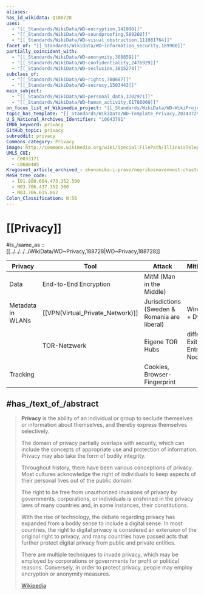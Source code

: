 ```yaml
---
aliases:
has_id_wikidata: Q188728
uses:
  - "[[_Standards/WikiData/WD~encryption,141090]]"
  - "[[_Standards/WikiData/WD~soundproofing,589260]]"
  - "[[_Standards/WikiData/WD~visual_obstruction,111081764]]"
facet_of: "[[_Standards/WikiData/WD~information_security,189900]]"
partially_coincident_with:
  - "[[_Standards/WikiData/WD~anonymity,308859]]"
  - "[[_Standards/WikiData/WD~confidentiality,2476929]]"
  - "[[_Standards/WikiData/WD~seclusion,3815274]]"
subclass_of:
  - "[[_Standards/WikiData/WD~rights,780687]]"
  - "[[_Standards/WikiData/WD~secrecy,1503443]]"
main_subject:
  - "[[_Standards/WikiData/WD~personal_data,3702971]]"
  - "[[_Standards/WikiData/WD~human_activity,61788060]]"
on_focus_list_of_Wikimedia_project: "[[_Standards/WikiData/WD~WikiProject_Human_rights,13382529]]"
topic_has_template: "[[_Standards/WikiData/WD~Template_Privacy,20343729]]"
U_S_National_Archives_Identifier: "10643791"
IMDb_keyword: privacy
GitHub_topic: privacy
subreddit: privacy
Commons_category: Privacy
image: http://commons.wikimedia.org/wiki/Special:FilePath/IllinoisTelephoneAndTelegraphAd.png
UMLS_CUI:
  - C0033171
  - C0600405
Krugosvet_article_archived_: ekonomika-i-pravo/neprikosnovennost-chastnoi-zhizni-praivesi
MeSH_tree_code:
  - I01.880.604.473.352.500
  - N03.706.437.352.500
  - N03.706.615.862
Colon_Classification: W:56
---
```


# [[Privacy]] 

#is_/same_as :: [[../../../../WikiData/WD~Privacy,188728|WD~Privacy,188728]] 

| Privacy           | Tool                             | Attack                                       | Mitigation                    |
| ----------------- | -------------------------------- | -------------------------------------------- | ----------------------------- |
| Data              | End-to-End Encryption            | MitM (Man in the Middle)                     |                               |
| Metadata in WLANs | [[VPN(Virtual_Private_Network)]] | Jurisdictions (Sweden & Romania are liberal) | Wireguard + DynDNS            |
|                   | TOR-Netzwerk                     | Eigene TOR Hubs                              | different Exit and Entry Node |
| Tracking          |                                  | Cookies, Browser-Fingerprint                 |                               |


## #has_/text_of_/abstract 

> **Privacy** is the ability of an individual or group 
> to seclude themselves or information about themselves, 
> and thereby express themselves selectively.
>
> The domain of privacy partially overlaps with security, 
> which can include the concepts of appropriate use and protection of information. 
> Privacy may also take the form of bodily integrity.
>
> Throughout history, there have been various conceptions of privacy. 
> Most cultures acknowledge the right of individuals 
> to keep aspects of their personal lives out of the public domain. 
> 
> The right to be free from unauthorized invasions of privacy 
> by governments, corporations, or individuals 
> is enshrined in the privacy laws of many countries 
> and, in some instances, their constitutions.
>
> With the rise of technology, the debate regarding privacy has expanded 
> from a bodily sense to include a digital sense. 
> In most countries, the right to digital privacy 
> is considered an extension of the original right to privacy, 
> and many countries have passed acts 
> that further protect digital privacy from public and private entities.
>
> There are multiple techniques to invade privacy, 
> which may be employed by corporations or governments for profit or political reasons. 
> Conversely, in order to protect privacy, people may employ encryption or anonymity measures.
>
> [Wikipedia](https://en.wikipedia.org/wiki/Privacy) 

